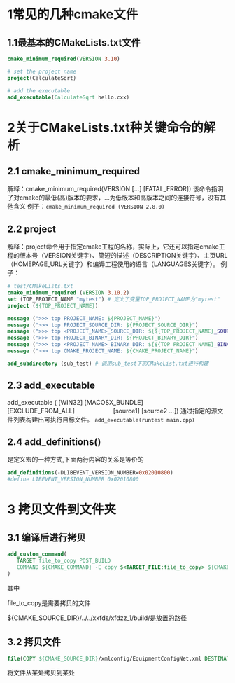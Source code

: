 # 1常见的几种cmake文件
## 1.1最基本的CMakeLists.txt文件
```cmake
cmake_minimum_required(VERSION 3.10) 

# set the project name 
project(CalculateSqrt) 

# add the executable 
add_executable(CalculateSqrt hello.cxx) 
```
# 2关于CMakeLists.txt种关键命令的解析
## 2.1 cmake_minimum_required
解释：cmake_minimum_required(VERSION <min>[...<max>] [FATAL_ERROR])
该命令指明了对cmake的最低(高)版本的要求，...为低版本和高版本之间的连接符号，没有其他含义
例子：```cmake_minimum_required (VERSION 2.8.0)```
## 2.2 project
解释：project命令用于指定cmake工程的名称，实际上，它还可以指定cmake工程的版本号（VERSION关键字）、简短的描述（DESCRIPTION关键字）、主页URL（HOMEPAGE_URL关键字）和编译工程使用的语言（LANGUAGES关键字）。
例子：
```cmake
# test/CMakeLists.txt
cmake_minimum_required (VERSION 3.10.2)
set (TOP_PROJECT_NAME "mytest") # 定义了变量TOP_PROJECT_NAME为"mytest"
project (${TOP_PROJECT_NAME}) 

message (">>> top PROJECT_NAME: ${PROJECT_NAME}")
message (">>> top PROJECT_SOURCE_DIR: ${PROJECT_SOURCE_DIR}")
message (">>> top <PROJECT_NAME>_SOURCE_DIR: ${${TOP_PROJECT_NAME}_SOURCE_DIR}") 
message (">>> top PROJECT_BINARY_DIR: ${PROJECT_BINARY_DIR}")
message (">>> top <PROJECT_NAME>_BINARY_DIR: ${${TOP_PROJECT_NAME}_BINARY_DIR}")
message (">>> top CMAKE_PROJECT_NAME: ${CMAKE_PROJECT_NAME}")

add_subdirectory (sub_test) # 调用sub_test下的CMakeList.txt进行构建
```
## 2.3 add_executable
add_executable (<name> [WIN32] [MACOSX_BUNDLE]
      [EXCLUDE_FROM_ALL]
      [source1] [source2 ...])
通过指定的源文件列表构建出可执行目标文件。
```add_executable(runtest main.cpp)```

## 2.4   add_definitions()
是定义宏的一种方式,下面两行内容的关系是等价的
```cmake
add_definitions(-DLIBEVENT_VERSION_NUMBER=0x02010800)
#define LIBEVENT_VERSION_NUMBER 0x02010800
```

# 3 拷贝文件到文件夹

## 3.1 编译后进行拷贝

```cmake
add_custom_command(
   TARGET file_to_copy POST_BUILD
   COMMAND ${CMAKE_COMMAND} -E copy $<TARGET_FILE:file_to_copy> ${CMAKE_SOURCE_DIR}/../../xxfds/xfdzz_1/build/
)
```

其中

file_to_copy是需要拷贝的文件

${CMAKE_SOURCE_DIR}/../../xxfds/xfdzz_1/build/是放置的路径

## 3.2 拷贝文件

```cmake
file(COPY ${CMAKE_SOURCE_DIR}/xmlconfig/EquipmentConfigNet.xml DESTINATION ${CMAKE_SOURCE_DIR}/../../xxfds/xfdzz_1/xmlconfig/)
```

将文件从某处拷贝到某处
